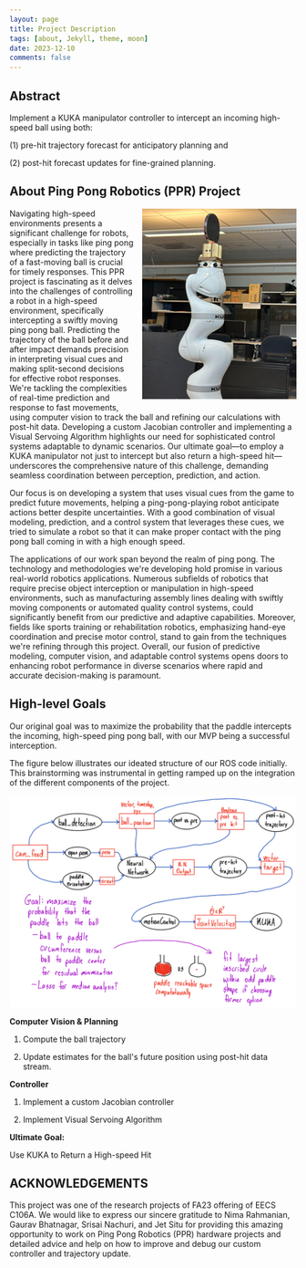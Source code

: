 ```yaml
---
layout: page
title: Project Description
tags: [about, Jekyll, theme, moon]
date: 2023-12-10
comments: false
---
```

## Abstract

Implement a KUKA manipulator controller to intercept an incoming high-speed ball using both:

(1) pre-hit trajectory forecast for anticipatory planning and

(2) post-hit forecast updates for fine-grained planning.

## About Ping Pong Robotics (PPR) Project
<img style="float: right; margin: 0px 0px 15px 15px;" src="../assets/img/robot-zero-config.png"/>

Navigating high-speed environments presents a significant challenge for robots, especially in tasks like ping pong where predicting the trajectory of a fast-moving ball is crucial for timely responses. This PPR project is fascinating as it delves into the challenges of controlling a robot in a high-speed environment, specifically intercepting a swiftly moving ping pong ball. Predicting the trajectory of the ball before and after impact demands precision in interpreting visual cues and making split-second decisions for effective robot responses. We're tackling the complexities of real-time prediction and response to fast movements, using computer vision to track the ball and refining our calculations with post-hit data. Developing a custom Jacobian controller and implementing a Visual Servoing Algorithm highlights our need for sophisticated control systems adaptable to dynamic scenarios. Our ultimate goal—to employ a KUKA manipulator not just to intercept but also return a high-speed hit—underscores the comprehensive nature of this challenge, demanding seamless coordination between perception, prediction, and action.

Our focus is on developing a system that uses visual cues from the game to predict future movements, helping a ping-pong-playing robot anticipate actions better despite uncertainties. With a good combination of visual modeling, prediction, and a control system that leverages these cues, we tried to simulate a robot so that it can make proper contact with the ping pong ball coming in with a high enough speed.

The applications of our work span beyond the realm of ping pong. The technology and methodologies we're developing hold promise in various real-world robotics applications. Numerous subfields of robotics that require precise object interception or manipulation in high-speed environments, such as manufacturing assembly lines dealing with swiftly moving components or automated quality control systems, could significantly benefit from our predictive and adaptive capabilities. Moreover, fields like sports training or rehabilitation robotics, emphasizing hand-eye coordination and precise motor control, stand to gain from the techniques we're refining through this project. Overall, our fusion of predictive modeling, computer vision, and adaptable control systems opens doors to enhancing robot performance in diverse scenarios where rapid and accurate decision-making is paramount.

## High-level Goals

Our original goal was to maximize the probability that the paddle intercepts the incoming, high-speed ping pong ball, with our MVP being a successful interception. 

The figure below illustrates our ideated structure of our ROS code initially. This brainstorming was instrumental in getting ramped up on the integration of the different components of the project.

<img src="../assets/img/ros_init.png"/>

**Computer Vision & Planning**

1.  Compute the ball trajectory
    
2.  Update estimates for the ball's future position using post-hit data stream.
    

**Controller**

1.  Implement a custom Jacobian controller
    
2.  Implement Visual Servoing Algorithm
    

**Ultimate Goal:**

Use KUKA to Return a High-speed Hit

## ACKNOWLEDGEMENTS

This project was one of the research projects of FA23 offering of EECS C106A. We would like to express our sincere gratitude to Nima Rahmanian, Gaurav Bhatnagar, Srisai Nachuri, and Jet Situ for providing this amazing opportunity to work on Ping Pong Robotics (PPR) hardware projects and detailed advice and help on how to improve and debug our custom controller and trajectory update.